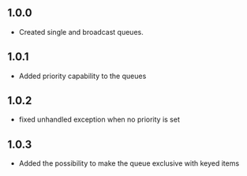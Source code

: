 ## 1.0.0

* Created single and broadcast queues.

## 1.0.1

* Added priority capability to the queues

## 1.0.2

* fixed unhandled exception when no priority is set

## 1.0.3

* Added the possibility to make the queue exclusive with keyed items
